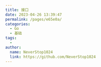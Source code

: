 ```yaml
---
title: 接口
date: 2023-04-26 13:39:47
permalink: /pages/e65e0a/
categories:
  - Go
  - 基础
tags:
  - 
author: 
  name: NeverStop1024
  link: https://github.com/NeverStop1024
---
```











